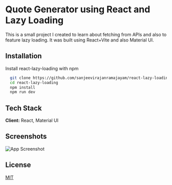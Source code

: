 # Quote Generator using React and Lazy Loading

This is a small project I created to learn about fetching from APIs and also to feature lazy loading.
It was built using React+Vite and also Material UI.


## Installation

Install react-lazy-loading with npm

```bash
  git clone https://github.com/sanjeevirajanramajayam/react-lazy-loading.git
  cd react-lazy-loading
  npm install
  npm run dev
```
    
## Tech Stack

**Client:** React, Material UI

## Screenshots

![App Screenshot](https://github.com/user-attachments/assets/1fcad2c8-9ce2-4f23-be9d-805fb98a3cc5)


## License

[MIT](https://choosealicense.com/licenses/mit/)

